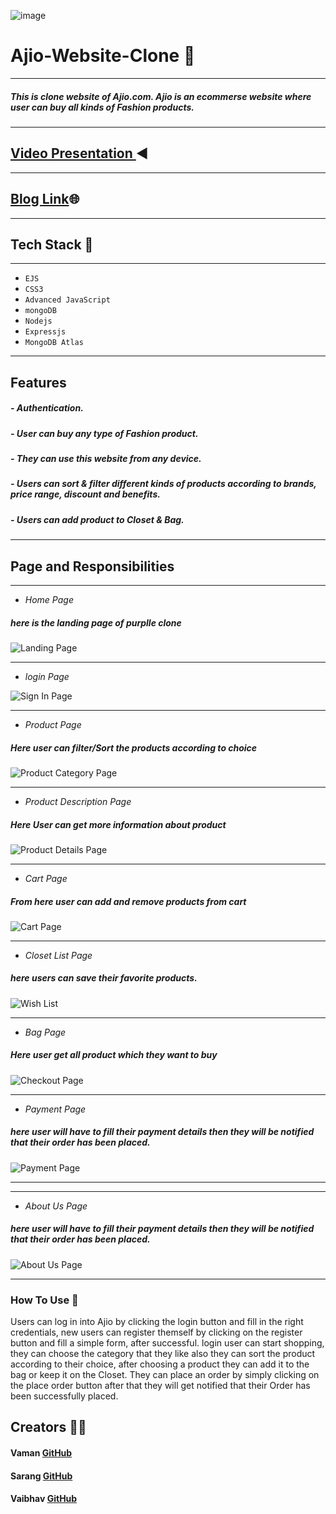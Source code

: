 ![image](https://media4.ppl-media.com/static/purplle/img/purplle-logo-1.svg)


# Ajio-Website-Clone 🔗
---
##### This is clone website of Ajio.com. Ajio is an ecommerse website where user can buy all kinds of Fashion products.
---
## [Video Presentation ](#)◀️
---
## [Blog Link](https://ajioclonewebsite.hashnode.dev)🌐
---
## Tech Stack 🔧
---
- `EJS`
- `CSS3`
- `Advanced JavaScript`
- `mongoDB`
- `Nodejs`
- `Expressjs`
- `MongoDB Atlas`
---
## Features 
##### - Authentication.
##### - User can buy any type of Fashion product.
##### - They can use this website from any device.
##### - Users can sort & filter different kinds of products according to brands, price range, discount and benefits.
##### - Users can add product to Closet & Bag.
---
## Page and Responsibilities 
---

- *Home Page*
##### here is the landing page of purplle clone
![Landing Page](https://github.com/kavya-2021/Purplle_Backend/blob/main/public/image/landing_page.png)

---
- *login Page*

![Sign In Page](https://github.com/mayuriwasu1/purplle_clone/blob/main/image/login.png)


---

- *Product Page*
##### Here user can filter/Sort the products according to choice
![Product Category Page](https://github.com/mayuriwasu1/purplle_clone/blob/main/image/cat_p.png)

---

- *Product Description Page*
##### Here User can get more information about product
![Product Details Page](https://github.com/mayuriwasu1/purplle_clone/blob/main/image/prod_desc.png)

---
- *Cart Page*
##### From here user can add and remove products from cart
![Cart Page](https://github.com/mayuriwasu1/purplle_clone/blob/main/image/cart_page.png)

---
- *Closet List Page*
##### here users can save their favorite products.
![Wish List](https://github.com/mayuriwasu1/purplle_clone/blob/main/image/wishlist.png)

---

- *Bag Page*
##### Here user get all product which they want to buy
![Checkout Page](https://github.com/mayuriwasu1/purplle_clone/blob/main/image/adress.png)

---
- *Payment Page*
##### here user will have to fill their payment details then they will be notified that their order has been placed.
![Payment Page](https://github.com/mayuriwasu1/purplle_clone/blob/main/image/pay.png)

---

---
- *About Us Page*
##### here user will have to fill their payment details then they will be notified that their order has been placed.
![About Us Page](https://github.com/mayuriwasu1/purplle_clone/blob/main/image/pay.png)

---


### How To Use 	📌
Users can log in into Ajio by clicking the login button and fill in the right credentials, 
new users can register themself by clicking on the register button and fill a simple form, after successful. 
login user can start shopping, they can choose the category that they like also they can sort the product 
according to their choice, after choosing a product they can add it to the bag or keep it on the Closet.
They can place an order by simply clicking on the place order button after that they will get notified that their 
Order has been successfully placed.




## Creators  🤝🏻	

#### Vaman  [GitHub](https://github.com/Vaman93) 

#### Sarang [GitHub](https://github.com/sarang999)

#### Vaibhav [GitHub](https://github.com/vab096) 


